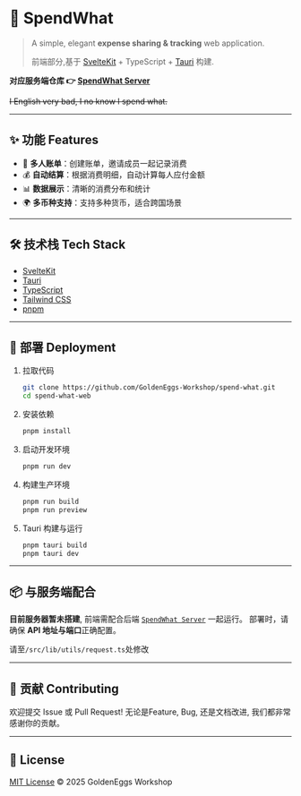 
# 📒 SpendWhat

> A simple, elegant **expense sharing & tracking** web application.
>
> 前端部分,基于 [SvelteKit](https://kit.svelte.dev) + TypeScript + [Tauri](https://tauri.app/zh-cn/) 构建.

**对应服务端仓库 👉 [SpendWhat Server](https://github.com/GoldenEggs-Workshop/spend-what-server)**

~~I English very bad, I no know I spend what.~~

---

## ✨ 功能 Features

* 🧾 **多人账单**：创建账单，邀请成员一起记录消费
* 💰 **自动结算**：根据消费明细，自动计算每人应付金额
* 📊 **数据展示**：清晰的消费分布和统计
* 🌍 **多币种支持**：支持多种货币，适合跨国场景

---

## 🛠️ 技术栈 Tech Stack

* [SvelteKit](https://kit.svelte.dev) 
* [Tauri](https://tauri.app/zh-cn/)
* [TypeScript](https://www.typescriptlang.org/)
* [Tailwind CSS](https://tailwindcss.com)
* [pnpm](https://pnpm.io)

---

## 🚀 部署 Deployment

1. 拉取代码

   ```sh
   git clone https://github.com/GoldenEggs-Workshop/spend-what.git
   cd spend-what-web
   ```

2. 安装依赖

   ```sh
   pnpm install
   ```

3. 启动开发环境

   ```sh
   pnpm run dev
   ```

4. 构建生产环境

   ```sh
   pnpm run build
   pnpm run preview
   ```
5. Tauri 构建与运行

	```sh
	pnpm tauri build
	pnpm tauri dev
	```

---

## 📦 与服务端配合

**目前服务器暂未搭建**, 前端需配合后端 [`SpendWhat Server`](https://github.com/GoldenEggs-Workshop/spend-what-server) 一起运行。
部署时，请确保 **API 地址与端口**正确配置。

请至`/src/lib/utils/request.ts`处修改

---

## 🤝 贡献 Contributing

欢迎提交 Issue 或 Pull Request!
无论是Feature, Bug, 还是文档改进, 我们都非常感谢你的贡献。


---

## 📜 License

[MIT License](./LICENSE) © 2025 GoldenEggs Workshop


